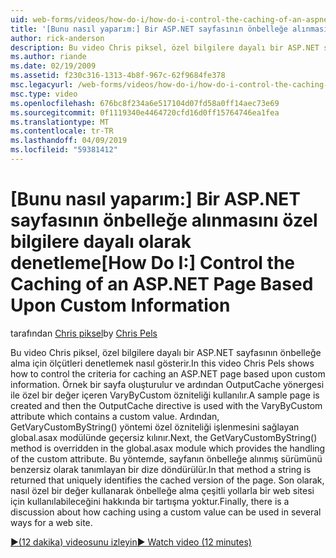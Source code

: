 ```yaml
---
uid: web-forms/videos/how-do-i/how-do-i-control-the-caching-of-an-aspnet-page-based-upon-custom-information
title: '[Bunu nasıl yaparım:] Bir ASP.NET sayfasının önbelleğe alınmasını özel bilgilere dayalı denetimi | Microsoft Docs'
author: rick-anderson
description: Bu video Chris piksel, özel bilgilere dayalı bir ASP.NET sayfasının önbelleğe alma için ölçütleri denetlemek nasıl gösterir. Örnek bir sayfa oluşturulur ve ardından O...
ms.author: riande
ms.date: 02/19/2009
ms.assetid: f230c316-1313-4b8f-967c-62f9684fe378
msc.legacyurl: /web-forms/videos/how-do-i/how-do-i-control-the-caching-of-an-aspnet-page-based-upon-custom-information
msc.type: video
ms.openlocfilehash: 676bc8f234a6e517104d07fd58a0ff14aec73e69
ms.sourcegitcommit: 0f1119340e4464720cfd16d0ff15764746ea1fea
ms.translationtype: MT
ms.contentlocale: tr-TR
ms.lasthandoff: 04/09/2019
ms.locfileid: "59381412"
---
```

# <a name="how-do-i-control-the-caching-of-an-aspnet-page-based-upon-custom-information"></a><span data-ttu-id="a89b1-104">[Bunu nasıl yaparım:] Bir ASP.NET sayfasının önbelleğe alınmasını özel bilgilere dayalı olarak denetleme</span><span class="sxs-lookup"><span data-stu-id="a89b1-104">[How Do I:] Control the Caching of an ASP.NET Page Based Upon Custom Information</span></span>

<span data-ttu-id="a89b1-105">tarafından [Chris piksel](https://twitter.com/chrispels)</span><span class="sxs-lookup"><span data-stu-id="a89b1-105">by [Chris Pels](https://twitter.com/chrispels)</span></span>

<span data-ttu-id="a89b1-106">Bu video Chris piksel, özel bilgilere dayalı bir ASP.NET sayfasının önbelleğe alma için ölçütleri denetlemek nasıl gösterir.</span><span class="sxs-lookup"><span data-stu-id="a89b1-106">In this video Chris Pels shows how to control the criteria for caching an ASP.NET page based upon custom information.</span></span> <span data-ttu-id="a89b1-107">Örnek bir sayfa oluşturulur ve ardından OutputCache yönergesi ile özel bir değer içeren VaryByCustom özniteliği kullanılır.</span><span class="sxs-lookup"><span data-stu-id="a89b1-107">A sample page is created and then the OutputCache directive is used with the VaryByCustom attribute which contains a custom value.</span></span> <span data-ttu-id="a89b1-108">Ardından, GetVaryCustomByString() yöntemi özel özniteliği işlenmesini sağlayan global.asax modülünde geçersiz kılınır.</span><span class="sxs-lookup"><span data-stu-id="a89b1-108">Next, the GetVaryCustomByString() method is overridden in the global.asax module which provides the handling of the custom attribute.</span></span> <span data-ttu-id="a89b1-109">Bu yöntemde, sayfanın önbelleğe alınmış sürümünü benzersiz olarak tanımlayan bir dize döndürülür.</span><span class="sxs-lookup"><span data-stu-id="a89b1-109">In that method a string is returned that uniquely identifies the cached version of the page.</span></span> <span data-ttu-id="a89b1-110">Son olarak, nasıl özel bir değer kullanarak önbelleğe alma çeşitli yollarla bir web sitesi için kullanılabileceğini hakkında bir tartışma yoktur.</span><span class="sxs-lookup"><span data-stu-id="a89b1-110">Finally, there is a discussion about how caching using a custom value can be used in several ways for a web site.</span></span>

[<span data-ttu-id="a89b1-111">&#9654;(12 dakika) videosunu izleyin</span><span class="sxs-lookup"><span data-stu-id="a89b1-111">&#9654; Watch video (12 minutes)</span></span>](https://channel9.msdn.com/Blogs/ASP-NET-Site-Videos/how-do-i-control-the-caching-of-an-aspnet-page-based-upon-custom-information)

